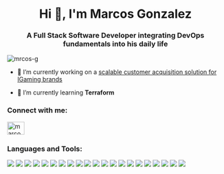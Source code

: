 <!--
**mrcos-g/mrcos-g** is a ✨ _special_ ✨ repository because its `README.md` (this file) appears on your GitHub profile.

Here are some ideas to get you started:

- 🔭 I’m currently working on ...
- 🌱 I’m currently learning ...
- 👯 I’m looking to collaborate on ...
- 🤔 I’m looking for help with ...
- 💬 Ask me about ...
- 📫 How to reach me: ...
- 😄 Pronouns: ...
- ⚡ Fun fact: ...
-->

<h1 align="center">Hi 👋, I'm Marcos Gonzalez</h1>
<h3 align="center">A Full Stack Software Developer integrating DevOps fundamentals into his daily life</h3>

<p align="left"> <img src="https://komarev.com/ghpvc/?username=mrcos-g&label=Profile%20views&color=0e75b6&style=flat" alt="mrcos-g" /> </p>

- 🔭 I’m currently working on a [scalable customer acquisition solution for IGaming brands](https://platform.casinoaffiliateprograms.com)

- 🌱 I’m currently learning **Terraform**

<h3 align="left">Connect with me:</h3>
<p align="left">
<a href="https://linkedin.com/in/marcos-gonzalez1" target="blank"><img align="center" src="https://raw.githubusercontent.com/rahuldkjain/github-profile-readme-generator/master/src/images/icons/Social/linked-in-alt.svg" alt="marcos-gonzalez1" height="30" width="40" /></a>
</p>

<h3 align="left">Languages and Tools:</h3>
<img src="https://img.shields.io/badge/HTML5-E34F26?style=for-the-badge&logo=html5&logoColor=white"/>
<img src="https://img.shields.io/badge/CSS3-1572B6?style=for-the-badge&logo=css3&logoColor=white"/>
<img src="https://img.shields.io/badge/Sass-CC6699?style=for-the-badge&logo=sass&logoColor=white"/>
<img src="https://img.shields.io/badge/JavaScript-F7DF1E?style=for-the-badge&logo=javascript&logoColor=black"/>
<img src="https://img.shields.io/badge/TypeScript-007ACC?style=for-the-badge&logo=typescript&logoColor=white">
<img src="https://img.shields.io/badge/Node.js-0A0D15?style=for-the-badge&logo=node.js&logoColor=60B147"/>
<img src="https://img.shields.io/badge/graphql-171E26?style=for-the-badge&logo=graphql&logoColor=E00199"/>
<img src="https://img.shields.io/badge/Linux-FCC624?style=for-the-badge&logo=linux&logoColor=black"/>
<img src="https://img.shields.io/badge/Gatsby-663399?style=for-the-badge&logo=gatsby&logoColor=white"/>
<img src="https://img.shields.io/badge/PostgreSQL-316192?style=for-the-badge&logo=postgresql&logoColor=white"/>
<img src="https://img.shields.io/badge/Bootstrap-563D7C?style=for-the-badge&logo=bootstrap&logoColor=white"/>
<img src="https://img.shields.io/badge/Material--UI-0081CB?style=for-the-badge&logo=mui&logoColor=white"/>
<img src="https://img.shields.io/badge/React_Router-CA4245?style=for-the-badge&logo=react-router&logoColor=white"/>
<img src="https://img.shields.io/badge/Amazon_AWS-FF9900?style=for-the-badge&logo=amazonaws&logoColor=white"/>
<img src="https://img.shields.io/badge/Jest-C21325?style=for-the-badge&logo=Jest&logoColor=white"/>
<img src="https://img.shields.io/badge/circleci-343434?style=for-the-badge&logo=circleci&logoColor=white"/>
<img src="https://img.shields.io/badge/Prisma-3982CE?style=for-the-badge&logo=Prisma&logoColor=white"/>
<img src="https://img.shields.io/badge/GIT-E44C30?style=for-the-badge&logo=git&logoColor=white"/>
<img src="https://img.shields.io/badge/Apollo-3F20BA?style=for-the-badge&logo=APOLLOGraphql&logoColor=white"/>

<img src="https://github-readme-stats.vercel.app/api?username=mrcos-g&theme=blue-green"/>

<img src="https://github-readme-stats.vercel.app/api/top-langs/?username=mrcos-g&theme=blue-green"/>
